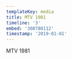 ```yaml
---
templateKey: media
title: MTV 1981
timeline: '3'
embed: '308780112'
timestamp: '2019-01-01'
---
```

MTV 1981
